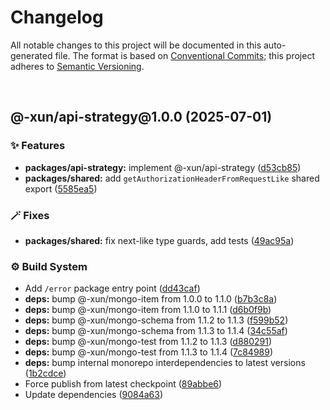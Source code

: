 # Changelog

All notable changes to this project will be documented in this auto-generated
file. The format is based on [Conventional Commits][1];
this project adheres to [Semantic Versioning][2].

<br />

## @-xun/api-strategy\@1.0.0 (2025-07-01)

### ✨ Features

- **packages/api-strategy:** implement @-xun/api-strategy ([d53cb85][3])
- **packages/shared:** add `getAuthorizationHeaderFromRequestLike` shared export ([5585ea5][4])

### 🪄 Fixes

- **packages/shared:** fix next-like type guards, add tests ([49ac95a][5])

### ⚙️ Build System

- Add `/error` package entry point ([dd43caf][6])
- **deps:** bump @-xun/mongo-item from 1.0.0 to 1.1.0 ([b7b3c8a][7])
- **deps:** bump @-xun/mongo-item from 1.1.0 to 1.1.1 ([d6b0f9b][8])
- **deps:** bump @-xun/mongo-schema from 1.1.2 to 1.1.3 ([f599b52][9])
- **deps:** bump @-xun/mongo-schema from 1.1.3 to 1.1.4 ([34c55af][10])
- **deps:** bump @-xun/mongo-test from 1.1.2 to 1.1.3 ([d880291][11])
- **deps:** bump @-xun/mongo-test from 1.1.3 to 1.1.4 ([7c84989][12])
- **deps:** bump internal monorepo interdependencies to latest versions ([1b2cdce][13])
- Force publish from latest checkpoint ([89abbe6][14])
- Update dependencies ([9084a63][15])

[1]: https://conventionalcommits.org
[2]: https://semver.org
[3]: https://github.com/Xunnamius/api-utils/commit/d53cb855ef51159b69dbb8aaf4525f90a00e3242
[4]: https://github.com/Xunnamius/api-utils/commit/5585ea57aa67c979523ec530243ab41d89ed5961
[5]: https://github.com/Xunnamius/api-utils/commit/49ac95a31e0bee5f9dee84ee70041edf855c2277
[6]: https://github.com/Xunnamius/api-utils/commit/dd43caf0e5d04049aa699f225be601c9952cb596
[7]: https://github.com/Xunnamius/api-utils/commit/b7b3c8a794a01e4374b2b231abba52b2ba550735
[8]: https://github.com/Xunnamius/api-utils/commit/d6b0f9bb5101d87ce777df75968cc8a7888048a9
[9]: https://github.com/Xunnamius/api-utils/commit/f599b52f091f6fe39c30b4fc005a17aee5096e5a
[10]: https://github.com/Xunnamius/api-utils/commit/34c55af76030b70bd59cc25ad38bcfbcd73611d7
[11]: https://github.com/Xunnamius/api-utils/commit/d8802913b72167ffff2da46d7e7e4dfb1825f4de
[12]: https://github.com/Xunnamius/api-utils/commit/7c84989076984f7e310f0a3851e808547a621393
[13]: https://github.com/Xunnamius/api-utils/commit/1b2cdce39cc4ea7b3e3d556bf155064c167a7525
[14]: https://github.com/Xunnamius/api-utils/commit/89abbe6937ec39fc9d2eb19430d0e8d5b1321810
[15]: https://github.com/Xunnamius/api-utils/commit/9084a634affb98946e9eaa4c997fb803ccab3852
